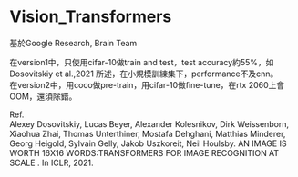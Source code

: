 # Vision_Transformers
基於Google Research, Brain Team  
  
在version1中，只使用cifar-10做train and test，test accuracy約55%，如 Dosovitskiy et al.,2021 所述，在小規模訓練集下，performance不及cnn。  
在version2中，用coco做pre-train，用cifar-10做fine-tune，在rtx 2060上會OOM，還須除錯。

Ref.  
Alexey Dosovitskiy, Lucas Beyer, Alexander Kolesnikov, Dirk Weissenborn, Xiaohua Zhai, Thomas Unterthiner, Mostafa Dehghani, Matthias Minderer, Georg Heigold, Sylvain Gelly, Jakob Uszkoreit, Neil Houlsby. AN IMAGE IS WORTH 16X16 WORDS:TRANSFORMERS FOR IMAGE RECOGNITION AT SCALE . In ICLR, 2021.
